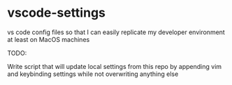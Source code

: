 # vscode-settings

vs code config files so that I can easily replicate my developer environment at least on MacOS machines

TODO:

Write script that will update local settings from this repo by appending vim and keybinding settings while not overwriting anything else
